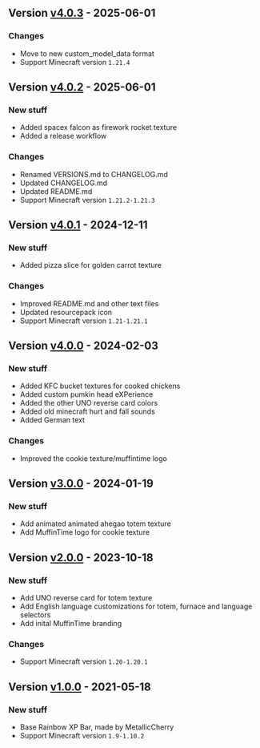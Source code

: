 ## Version [v4.0.3](https://github.com/RealMuffinTime/muffintime-resource-pack/releases/tag/v4.0.3) - 2025-06-01
### Changes
- Move to new custom_model_data format
- Support Minecraft version `1.21.4`

## Version [v4.0.2](https://github.com/RealMuffinTime/muffintime-resource-pack/releases/tag/v4.0.2) - 2025-06-01
### New stuff
- Added spacex falcon as firework rocket texture
- Added a release workflow
### Changes
- Renamed VERSIONS.md to CHANGELOG.md
- Updated CHANGELOG.md
- Updated README.md
- Support Minecraft version `1.21.2-1.21.3`

## Version [v4.0.1](https://github.com/RealMuffinTime/muffintime-resource-pack/releases/tag/v4.0.1) - 2024-12-11
### New stuff
- Added pizza slice for golden carrot texture
### Changes
- Improved README.md and other text files
- Updated resourcepack icon
- Support Minecraft version `1.21-1.21.1`

## Version [v4.0.0](https://github.com/RealMuffinTime/muffintime-resource-pack/releases/tag/v4.0.0) - 2024-02-03
### New stuff
- Added KFC bucket textures for cooked chickens
- Added custom pumkin head eXPerience
- Added the other UNO reverse card colors
- Added old minecraft hurt and fall sounds
- Added German text
### Changes
- Improved the cookie texture/muffintime logo

## Version [v3.0.0](https://github.com/RealMuffinTime/muffintime-resource-pack/releases/tag/v3.0.0) - 2024-01-19
### New stuff
- Add animated animated ahegao totem texture
- Add MuffinTime logo for cookie texture

## Version [v2.0.0](https://github.com/RealMuffinTime/muffintime-resource-pack/releases/tag/v2.0.0) - 2023-10-18
### New stuff
- Add UNO reverse card for totem texture
- Add English language customizations for totem, furnace and language selectors
- Add inital MuffinTime branding
### Changes
- Support Minecraft version `1.20-1.20.1`

## Version [v1.0.0](https://github.com/RealMuffinTime/muffintime-resource-pack/releases/tag/v1.0.0) - 2021-05-18
### New stuff
- Base Rainbow XP Bar, made by MetallicCherry
- Support Minecraft version `1.9-1.10.2`